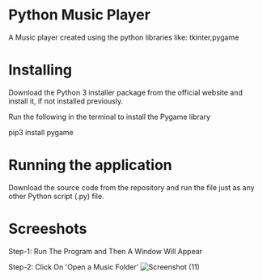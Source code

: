 # Python Music Player

A Music player created using the python libraries like: tkinter,pygame

# Installing

Download the Python 3 installer package from the official website and install it, if not installed previously.

Run the following in the terminal to install the Pygame library

pip3 install pygame

# Running the application

Download the source code from the repository and run the file just as any other Python script (.py) file.

# Screeshots

Step-1: Run The Program and Then A Window Will Appear

Step-2: Click On 'Open a Music Folder' 
![Screenshot (11)](https://user-images.githubusercontent.com/82047643/226085878-0956ad5c-0191-4509-8319-31375ea3f2f7.png)
